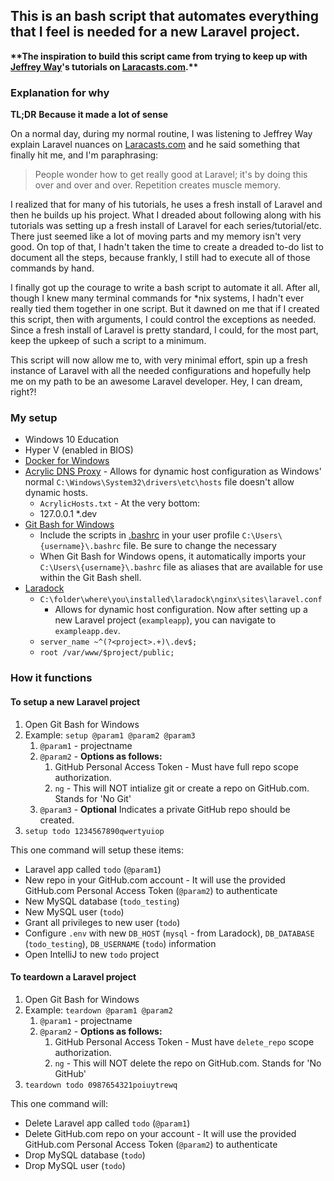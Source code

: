 ## This is an bash script that automates everything that I feel is needed for a new Laravel project.

**&ast;&ast;The inspiration to build this script came from trying to keep up with [Jeffrey Way][7]'s tutorials on [Laracasts.com][1].&ast;&ast;**

### Explanation for why
**TL;DR**
**Because it made a lot of sense**

On a normal day, during my normal routine, I was listening to Jeffrey Way explain Laravel nuances on [Laracasts.com][1] and he said something that finally hit me, and I'm paraphrasing:

> People wonder how to get really good at Laravel; it's by doing this over and over and over. Repetition creates muscle memory.

I realized that for many of his tutorials, he uses a fresh install of Laravel and then he builds up his project. What I dreaded about following along with his tutorials was setting up a fresh install of Laravel for each series/tutorial/etc. There just seemed like a lot of moving parts and my memory isn't very good. On top of that, I hadn't taken the time to create a dreaded to-do list to document all the steps, because frankly, I still had to execute all of those commands by hand. 

I finally got up the courage to write a bash script to automate it all. After all, though I knew many terminal commands for &ast;nix systems, I hadn't ever really tied them together in one script. But it dawned on me that if I created this script, then with arguments, I could control the exceptions as needed. Since a fresh install of Laravel is pretty standard, I could, for the most part, keep the upkeep of such a script to a minimum.

This script will now allow me to, with very minimal effort, spin up a fresh instance of Laravel with all the needed configurations and hopefully help me on my path to be an awesome Laravel developer. Hey, I can dream, right?!

### My setup
- Windows 10 Education
- Hyper V (enabled in BIOS)
- [Docker for Windows][2]
- [Acrylic DNS Proxy][3] - Allows for dynamic host configuration as Windows' normal `C:\Windows\System32\drivers\etc\hosts` file doesn't allow dynamic hosts.
  - `AcrylicHosts.txt` - At the very bottom:
  - 127.0.0.1 &ast;.dev
- [Git Bash for Windows][4]
  - Include the scripts in [.bashrc][5] in your user profile `C:\Users\{username}\.bashrc` file. Be sure to change the necessary 
  - When Git Bash for Windows opens, it automatically imports your `C:\Users\{username}\.bashrc` file as aliases that are available for use within the Git Bash shell.
- [Laradock][6]
  - `C:\folder\where\you\installed\laradock\nginx\sites\laravel.conf` 
    - Allows for dynamic host configuration. Now after setting up a new Laravel project (`exampleapp`), you can navigate to `exampleapp.dev`.
  - `server_name ~^(?<project>.+)\.dev$;`
  - `root /var/www/$project/public;`

### How it functions

#### To setup a new Laravel project
1. Open Git Bash for Windows
2. Example: `setup @param1 @param2 @param3`
    1. `@param1` - projectname
    2. `@param2` - **Options as follows:**
        1. GitHub Personal Access Token - Must have full repo scope authorization.
        2. `ng` - This will NOT intialize git or create a repo on GitHub.com. Stands for 'No Git'
    3. `@param3` - **Optional** Indicates a private GitHub repo should be created.
3. `setup todo 1234567890qwertyuiop`

This one command will setup these items:
- Laravel app called `todo` (`@param1`)
- New repo in your GitHub.com account - It will use the provided GitHub.com Personal Access Token (`@param2`) to authenticate
- New MySQL database (`todo_testing`)
- New MySQL user (`todo`)
- Grant all privileges to new user (`todo`)
- Configure `.env` with new `DB_HOST` (`mysql` - from Laradock), `DB_DATABASE` (`todo_testing`), `DB_USERNAME` (`todo`) information
- Open IntelliJ to new `todo` project

#### To teardown a Laravel project
1. Open Git Bash for Windows
2. Example: `teardown @param1 @param2`
    1. `@param1` - projectname
    2. `@param2` - **Options as follows:**
        1. GitHub Personal Access Token - Must have `delete_repo` scope authorization.
        2. `ng` - This will NOT delete the repo on GitHub.com. Stands for 'No GitHub'
3. `teardown todo 0987654321poiuytrewq`

This one command will:
- Delete Laravel app called `todo` (`@param1`)
- Delete GitHub.com repo on your account - It will use the provided GitHub.com Personal Access Token (`@param2`) to authenticate
- Drop MySQL database (`todo`)
- Drop MySQL user (`todo`)



[1]: http://laracasts.com
[2]: https://www.docker.com/docker-windows
[3]: http://mayakron.altervista.org/wikibase/show.php?id=AcrylicHome
[4]: https://git-scm.com/download/win
[5]: https://github.com/michaeljberry/bashrc/blob/master/.bashrc
[6]: http://laradock.io/
[7]: https://github.com/JeffreyWay

